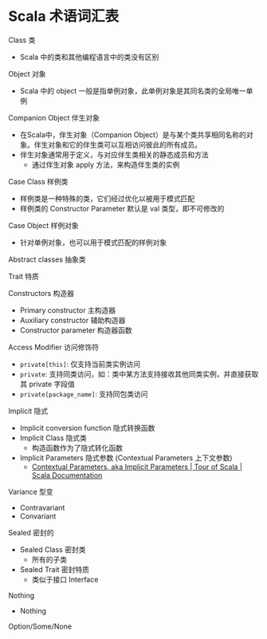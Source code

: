 # Scala 术语词汇表

Class 类
- Scala 中的类和其他编程语言中的类没有区别

Object 对象
- Scala 中的 object 一般是指单例对象，此单例对象是其同名类的全局唯一单例

Companion Object 伴生对象
- 在Scala中，伴生对象（Companion Object）是与某个类共享相同名称的对象。伴生对象和它的伴生类可以互相访问彼此的所有成员。
- 伴生对象通常用于定义，与对应伴生类相关的静态成员和方法
	- 通过伴生对象 apply 方法，来构造伴生类的实例

Case Class 样例类
- 样例类是一种特殊的类，它们经过优化以被用于模式匹配
- 样例类的 Constructor Parameter 默认是 val 类型，即不可修改的

Case Object 样例对象
- 针对单例对象，也可以用于模式匹配的样例对象

Abstract classes 抽象类

Trait 特质

Constructors 构造器
- Primary constructor 主构造器
- Auxiliary constructor 辅助构造器
- Constructor parameter 构造器函数

Access Modifier 访问修饰符
- `private[this]`: 仅支持当前类实例访问
- `private`: 支持同类访问，如：类中某方法支持接收其他同类实例，并直接获取其 private 字段值
- `private[package_name]`: 支持同包类访问

Implicit 隐式
- Implicit conversion function 隐式转换函数
- Implicit Class 隐式类
	- 构造函数作为了隐式转化函数
- Implicit Parameters 隐式参数 (Contextual Parameters 上下文参数)
	- [Contextual Parameters, aka Implicit Parameters | Tour of Scala | Scala Documentation](https://docs.scala-lang.org/tour/implicit-parameters.html)

Variance 型变
- Contravariant
- Convariant

Sealed 密封的
- Sealed Class 密封类
	- 所有的子类
- Sealed Trait 密封特质
	- 类似于接口 Interface

Nothing
- Nothing

Option/Some/None